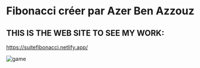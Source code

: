 # Fibonacci créer par Azer Ben Azzouz

## THIS IS THE WEB SITE TO SEE MY WORK:

https://suitefibonacci.netlify.app/

![game](https://user-images.githubusercontent.com/73542760/111906618-a8912280-8a51-11eb-9a62-96a781bc515c.png)
